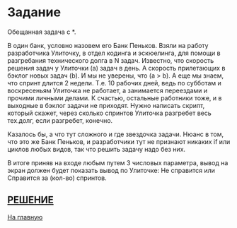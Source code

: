 # Задание
Обещанная задача с *.

В один банк, условно назовем его Банк Пеньков. Взяли на работу разработчика Улиточку, в отдел кодинга и эскюелинга, для помощи в разгребания технического долга в N задач. Известно, что скорость решения задач у Улиточки (a) задач в день. А скорость прилетающих в бэклог новых задач (b). И мы не уверены, что (a > b). А еще мы знаем, что спринт длится 2 недели. Т.е. 10 рабочих дней, ведь по субботам и воскресеньям Улиточка не работает, а занимается переездами и прочими личными делами. К счастью, остальные работники тоже, и в выходные в бэклог задачи не приходят.
Нужно написать скрипт, который скажет, через сколько спринтов Улиточка разгребет весь тех.долг, если разгребет, конечно.

Казалось бы, а что тут сложного и где звездочка задачи. 
Нюанс в том, что это же Банк Пеньков, и разработчики тут не признают никаких if или циклов любых видов, так что решить задачу надо без них.

В итоге приняв на входе любым путем 3 числовых параметра, вывод на экран должен будет показать вывод по Улиточке: Не справится или Справится за (кол-во) спринтов.

[РЕШЕНИЕ](../Ulitochka.pl)
---
[На главную](../README.md)